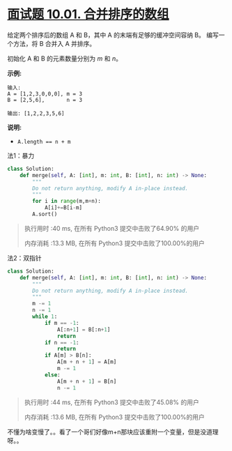 # [面试题 10.01. 合并排序的数组](https://leetcode-cn.com/problems/sorted-merge-lcci/)

给定两个排序后的数组 A 和 B，其中 A 的末端有足够的缓冲空间容纳 B。 编写一个方法，将 B 合并入 A 并排序。

初始化 A 和 B 的元素数量分别为 *m* 和 *n*。

**示例:**

```
输入:
A = [1,2,3,0,0,0], m = 3
B = [2,5,6],       n = 3

输出: [1,2,2,3,5,6]
```

**说明:**

- `A.length == n + m`

法1：暴力

```python
class Solution:
    def merge(self, A: [int], m: int, B: [int], n: int) -> None:
        """
        Do not return anything, modify A in-place instead.
        """
        for i in range(m,m+n):
            A[i]+=B[i-m]
        A.sort()
```

> 执行用时 :40 ms, 在所有 Python3 提交中击败了64.90% 的用户
>
> 内存消耗 :13.3 MB, 在所有 Python3 提交中击败了100.00%的用户

法2：双指针

```python
class Solution:
    def merge(self, A: [int], m: int, B: [int], n: int) -> None:
        """
        Do not return anything, modify A in-place instead.
        """
        m -= 1
        n -= 1
        while 1:
            if m == -1:
                A[:n+1] = B[:n+1]
                return
            if n == -1:
                return
            if A[m] > B[n]:
                A[m + n + 1] = A[m]
                m -= 1
            else:
                A[m + n + 1] = B[n]
                n -= 1
```

> 执行用时 :44 ms, 在所有 Python3 提交中击败了45.08% 的用户
>
> 内存消耗 :13.6 MB, 在所有 Python3 提交中击败了100.00%的用户

不懂为啥变慢了。。看了一个哥们好像m+n那块应该重附一个变量，但是没道理呀。。


